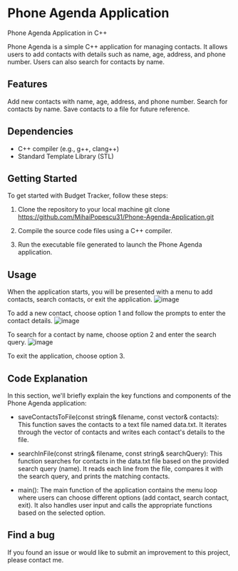 # Phone Agenda Application
Phone Agenda Application in C++

Phone Agenda is a simple C++ application for managing contacts. It allows users to add contacts with details such as name, age, address, and phone number. Users can also search for contacts by name.

## Features

Add new contacts with name, age, address, and phone number.
Search for contacts by name.
Save contacts to a file for future reference.

## Dependencies

- C++ compiler (e.g., g++, clang++)
- Standard Template Library (STL)
## Getting Started

To get started with Budget Tracker, follow these steps:

1. Clone the repository to your local machine git clone https://github.com/MihaiPopescu31/Phone-Agenda-Application.git

2. Compile the source code files using a C++ compiler.

3. Run the executable file generated to launch the Phone Agenda application.

## Usage

When the application starts, you will be presented with a menu to add contacts, search contacts, or exit the application.
![image](https://github.com/MihaiPopescu31/Phone-Agenda-Aplication/assets/138394009/d33288fd-483c-4ab2-bfde-e76ced78f5e7)

To add a new contact, choose option 1 and follow the prompts to enter the contact details.
![image](https://github.com/MihaiPopescu31/Phone-Agenda-Aplication/assets/138394009/ec2478cf-71af-4b15-8b2c-437fba081baa)

To search for a contact by name, choose option 2 and enter the search query.
![image](https://github.com/MihaiPopescu31/Phone-Agenda-Aplication/assets/138394009/b336e0e8-29dc-4045-bbba-e5246f180395)

To exit the application, choose option 3.

## Code Explanation
In this section, we'll briefly explain the key functions and components of the Phone Agenda application:

- saveContactsToFile(const string& filename, const vector<Contact>& contacts): This function saves the contacts to a text file named data.txt. It iterates through the vector of contacts and writes each contact's details to the file.

- searchInFile(const string& filename, const string& searchQuery): This function searches for contacts in the data.txt file based on the provided search query (name). It reads each line from the file, compares it with the search query, and prints the matching contacts.

- main(): The main function of the application contains the menu loop where users can choose different options (add contact, search contact, exit). It also handles user input and calls the appropriate functions based on the selected option.

## Find a bug
If you found an issue or would like to submit an improvement to this project, please contact me.
